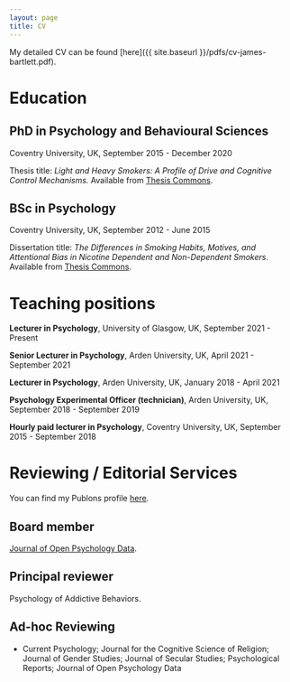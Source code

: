 ```yaml
---
layout: page
title: CV
---
```


My detailed CV can be found [here]({{ site.baseurl }}/pdfs/cv-james-bartlett.pdf).

# Education
## PhD in Psychology and Behavioural Sciences
 Coventry University, UK, September 2015 - December 2020

 Thesis title: _Light and Heavy Smokers: A Profile of Drive and Cognitive Control Mechanisms._ Available from [Thesis Commons](https://thesiscommons.org/h9gpe/).

## BSc in Psychology
 Coventry University, UK, September 2012 - June 2015

 Dissertation title: _The Differences in Smoking Habits, Motives, and Attentional Bias in Nicotine Dependent and Non-Dependent Smokers_. Available from [Thesis Commons](https://thesiscommons.org/ahqvm/).

# Teaching positions
**Lecturer in Psychology**, University of Glasgow, UK, September 2021 - Present

**Senior Lecturer in Psychology**, Arden University, UK, April 2021 - September 2021

**Lecturer in Psychology**, Arden University, UK, January 2018 - April 2021

**Psychology Experimental Officer (technician)**, Arden University, UK, September 2018 - September 2019

**Hourly paid lecturer in Psychology**, Coventry University, UK, September 2015 - September 2018

# Reviewing / Editorial Services

You can find my Publons profile [here](https://publons.com/researcher/1617458/james-bartlett/).

## Board member
[Journal of Open Psychology Data](https://openpsychologydata.metajnl.com/about/editorialteam/).

## Principal reviewer
Psychology of Addictive Behaviors.

## Ad-hoc Reviewing

- Current Psychology; Journal for the Cognitive Science of Religion; Journal of Gender Studies; Journal of Secular Studies; Psychological Reports; Journal of Open Psychology Data
